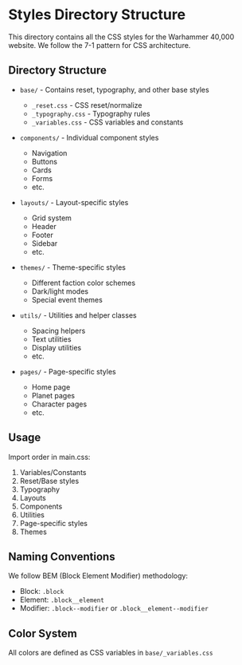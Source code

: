 # Styles Directory Structure

This directory contains all the CSS styles for the Warhammer 40,000 website. We follow the 7-1 pattern for CSS architecture.

## Directory Structure

- `base/` - Contains reset, typography, and other base styles
  - `_reset.css` - CSS reset/normalize
  - `_typography.css` - Typography rules
  - `_variables.css` - CSS variables and constants

- `components/` - Individual component styles
  - Navigation
  - Buttons
  - Cards
  - Forms
  - etc.

- `layouts/` - Layout-specific styles
  - Grid system
  - Header
  - Footer
  - Sidebar
  - etc.

- `themes/` - Theme-specific styles
  - Different faction color schemes
  - Dark/light modes
  - Special event themes

- `utils/` - Utilities and helper classes
  - Spacing helpers
  - Text utilities
  - Display utilities
  - etc.

- `pages/` - Page-specific styles
  - Home page
  - Planet pages
  - Character pages
  - etc.

## Usage

Import order in main.css:
1. Variables/Constants
2. Reset/Base styles
3. Typography
4. Layouts
5. Components
6. Utilities
7. Page-specific styles
8. Themes

## Naming Conventions

We follow BEM (Block Element Modifier) methodology:
- Block: `.block`
- Element: `.block__element`
- Modifier: `.block--modifier` or `.block__element--modifier`

## Color System

All colors are defined as CSS variables in `base/_variables.css`

